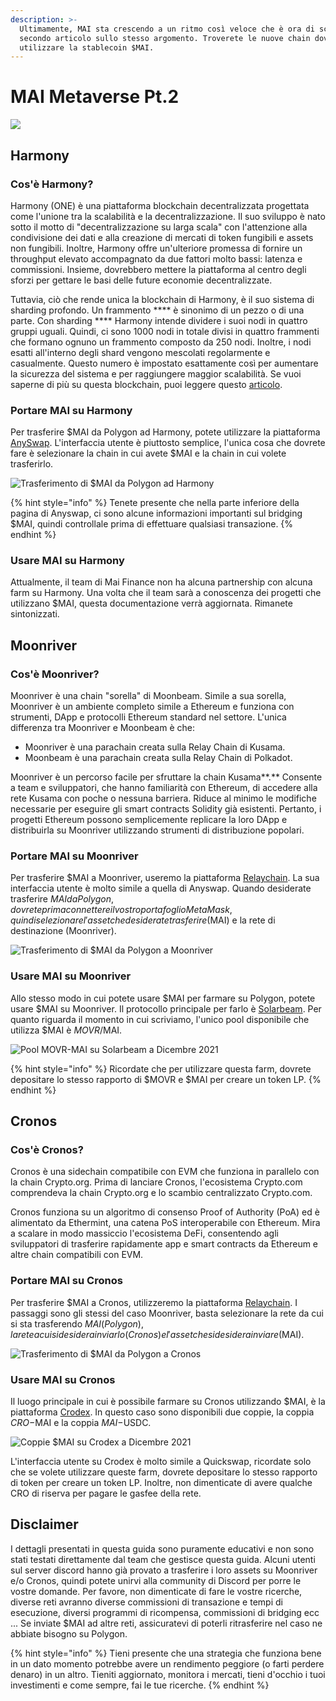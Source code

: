 ```yaml
---
description: >-
  Ultimamente, MAI sta crescendo a un ritmo così veloce che è ora di scrivere un
  secondo articolo sullo stesso argomento. Troverete le nuove chain dove
  utilizzare la stablecoin $MAI.
---
```


# MAI Metaverse Pt.2

![](<../.gitbook/assets/Screen Shot 2021-09-13 at 1.06.42 PM.png>)

## Harmony

### Cos'è Harmony?

Harmony (ONE) è una piattaforma blockchain decentralizzata progettata come l'unione tra la scalabilità e la decentralizzazione. Il suo sviluppo è nato sotto il motto di "decentralizzazione su larga scala" con l'attenzione alla condivisione dei dati e alla creazione di mercati di token fungibili e assets non fungibili. Inoltre, Harmony offre un'ulteriore promessa di fornire un throughput elevato accompagnato da due fattori molto bassi: latenza e commissioni. Insieme, dovrebbero mettere la piattaforma al centro degli sforzi per gettare le basi delle future economie decentralizzate.

Tuttavia, ciò che rende unica la blockchain di Harmony, è il suo sistema di sharding profondo. Un frammento \*\*\*\* è sinonimo di un pezzo o di una parte. Con sharding \*\*\*\* Harmony intende dividere i suoi nodi in quattro gruppi uguali. Quindi, ci sono 1000 nodi in totale divisi in quattro frammenti che formano ognuno un frammento composto da 250 nodi. Inoltre, i nodi esatti all'interno degli shard vengono mescolati regolarmente e casualmente. Questo numero è impostato esattamente così per aumentare la sicurezza del sistema e per raggiungere maggior scalabilità. Se vuoi saperne di più su questa blockchain, puoi leggere questo [articolo](https://guarda.com/academy/crypto/what-is-harmony/).

### Portare MAI su Harmony

Per trasferire $MAI da Polygon ad Harmony, potete utilizzare la piattaforma [AnySwap](https://anyswap.exchange/#/router). L'interfaccia utente è piuttosto semplice, l'unica cosa che dovrete fare è selezionare la chain in cui avete $MAI e la chain in cui volete trasferirlo.

![Trasferimento di $MAI da Polygon ad Harmony](<../.gitbook/assets/MAI - Harmony.JPG>)

{% hint style="info" %}
Tenete presente che nella parte inferiore della pagina di Anyswap, ci sono alcune informazioni importanti sul bridging $MAI, quindi controllale prima di effettuare qualsiasi transazione.
{% endhint %}

### Usare MAI su Harmony

Attualmente, il team di Mai Finance non ha alcuna partnership con alcuna farm su Harmony. Una volta che il team sarà a conoscenza dei progetti che utilizzano $MAI, questa documentazione verrà aggiornata. Rimanete sintonizzati.

## Moonriver

### Cos'è Moonriver?

Moonriver è una chain "sorella" di Moonbeam. Simile a sua sorella, Moonriver è un ambiente completo simile a Ethereum e funziona con strumenti, DApp e protocolli Ethereum standard nel settore. L'unica differenza tra Moonriver e Moonbeam è che:

* Moonriver è una parachain creata sulla Relay Chain di Kusama.
* Moonbeam è una parachain creata sulla Relay Chain di Polkadot.

Moonriver è un percorso facile per sfruttare la chain Kusama\*\*.\*\* Consente a team e sviluppatori, che hanno familiarità con Ethereum, di accedere alla rete Kusama con poche o nessuna barriera. Riduce al minimo le modifiche necessarie per eseguire gli smart contracts Solidity già esistenti. Pertanto, i progetti Ethereum possono semplicemente replicare la loro DApp e distribuirla su Moonriver utilizzando strumenti di distribuzione popolari.

### Portare MAI su Moonriver

Per trasferire $MAI a Moonriver, useremo la piattaforma [Relaychain](https://app.relaychain.com/transfer#/cross-chain-bridge-transfer). La sua interfaccia utente è molto simile a quella di Anyswap. Quando desiderate trasferire $MAI da Polygon, dovrete prima connettere il vostro portafoglio MetaMask, quindi selezionare l'asset che desiderate trasferire ($MAI) e la rete di destinazione (Moonriver).

![Trasferimento di $MAI da Polygon a Moonriver](<../.gitbook/assets/relay movr.JPG>)

### Usare MAI su Moonriver

Allo stesso modo in cui potete usare $MAI per farmare su Polygon, potete usare $MAI su Moonriver. Il protocollo principale per farlo è [Solarbeam](https://app.solarbeam.io/farm). Per quanto riguarda il momento in cui scriviamo, l'unico pool disponibile che utilizza $MAI è $MOVR/$MAI.

![Pool MOVR-MAI su Solarbeam a Dicembre 2021](../.gitbook/assets/MOVR-MAI.JPG)

{% hint style="info" %}
Ricordate che per utilizzare questa farm, dovrete depositare lo stesso rapporto di $MOVR e $MAI per creare un token LP.
{% endhint %}

## Cronos

### Cos'è Cronos?

Cronos è una sidechain compatibile con EVM che funziona in parallelo con la chain Crypto.org. Prima di lanciare Cronos, l'ecosistema Crypto.com comprendeva la chain Crypto.org e lo scambio centralizzato Crypto.com.

Cronos funziona su un algoritmo di consenso Proof of Authority (PoA) ed è alimentato da Ethermint, una catena PoS interoperabile con Ethereum. Mira a scalare in modo massiccio l'ecosistema DeFi, consentendo agli sviluppatori di trasferire rapidamente app e smart contracts da Ethereum e altre chain compatibili con EVM.

### Portare MAI su Cronos

Per trasferire $MAI a Cronos, utilizzeremo la piattaforma [Relaychain](https://app.relaychain.com/transfer#/cross-chain-bridge-transfer). I passaggi sono gli stessi del caso Moonriver, basta selezionare la rete da cui si sta trasferendo $MAI (Polygon), la rete a cui si desidera inviarlo (Cronos) e l'asset che si desidera inviare ($MAI).

![Trasferimento di $MAI da Polygon a Cronos](../.gitbook/assets/cronos.JPG)

### Usare MAI su Cronos

Il luogo principale in cui è possibile farmare su Cronos utilizzando $MAI, è la piattaforma [Crodex](https://swap.crodex.app/#/rewards/pair). In questo caso sono disponibili due coppie, la coppia $CRO-$MAI e la coppia $MAI-$USDC.

![Coppie $MAI su Crodex a Dicembre 2021](../.gitbook/assets/crodex.JPG)

L'interfaccia utente su Crodex è molto simile a Quickswap, ricordate solo che se volete utilizzare queste farm, dovrete depositare lo stesso rapporto di token per creare un token LP. Inoltre, non dimenticate di avere qualche CRO di riserva per pagare le gasfee della rete.

## Disclaimer

I dettagli presentati in questa guida sono puramente educativi e non sono stati testati direttamente dal team che gestisce questa guida. Alcuni utenti sul server discord hanno già provato a trasferire i loro assets su Moonriver e/o Cronos, quindi potete unirvi alla community di Discord per porre le vostre domande. Per favore, non dimenticate di fare le vostre ricerche, diverse reti avranno diverse commissioni di transazione e tempi di esecuzione, diversi programmi di ricompensa, commissioni di bridging ecc ... Se inviate $MAI ad altre reti, assicuratevi di poterli ritrasferire nel caso ne abbiate bisogno su Polygon.

{% hint style="info" %}
Tieni presente che una strategia che funziona bene in un dato momento potrebbe avere un rendimento peggiore (o farti perdere denaro) in un altro. Tieniti aggiornato, monitora i mercati, tieni d'occhio i tuoi investimenti e come sempre, fai le tue ricerche.
{% endhint %}

